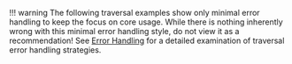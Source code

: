 !!! warning 
    The following traversal examples show only minimal error handling to keep the focus on core usage. While there is nothing inherently wrong with this minimal error handling style, do not view it as a recommendation! See [Error Handling](../core-api/error-handling.md#traversal-error-handling) for a detailed examination of traversal error handling strategies.
